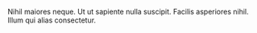 Nihil maiores neque. Ut ut sapiente nulla suscipit. Facilis asperiores nihil. Illum qui alias consectetur.